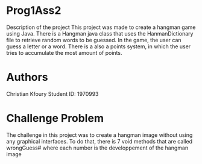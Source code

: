 # Prog1Ass2

Description of the project
This project was made to create a hangman game using Java. There is a Hangman java class that uses the HanmanDictionary file to 
retrieve random words to be guessed. In the game, the user can guess a letter or a word. There is a also a points system,
in which the user tries to accumulate the most amount of points.

# Authors

Christian Kfoury
Student ID: 1970993

# Challenge Problem

The challenge in this project was to create a hangman image without using any graphical interfaces. To do that, there is 7 void methods
that are called wrongGuess# where each number is the developpement of the hangman image
